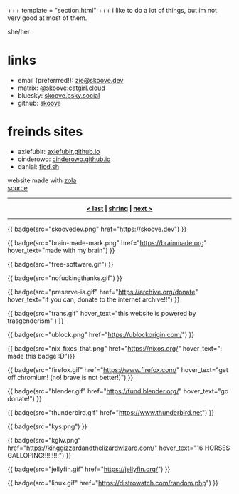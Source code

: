 +++
template = "section.html"
+++
i like to do a lot of things, but im not very good at most of them.

she/her

# links
- email (preferrred!): [zie@skoove.dev](mailto:zie@skoove.dev)
- matrix: [@skoove:catgirl.cloud](https://matrix.to/#/@skoove:catgirl.cloud)
- bluesky: [skoove.bsky.social](https://bsky.app/profile/skoove.bsky.social)
- github: [skoove](https://github.com/skoove)

# freinds sites
- axlefublr: [axlefublr.github.io](https://axlefublr.github.io/)
- cinderowo: [cinderowo.github.io](https://cinderowo.github.io/)
- danial: [ficd.sh](<https://ficd.sh/>)

website made with [zola](<https://getzola.org/>) \
[source](<https://github.com/skoove/website/>)

---

<div class="webring" style="text-align: center; font-weight: bold">
  <a href="https://shring.sh/skoove/previous">&lt last</a> |
  <a href="https://shring.sh">shring</a> |
  <a href="https://shring.sh/skoove/next">next &gt</a>
</div>

---
<div class="badges">
{{ badge(src="skoovedev.png" href="https://skoove.dev") }}

{{ badge(src="brain-made-mark.png" href="https://brainmade.org" hover_text="made with my brain") }}

{{ badge(src="free-software.gif") }}

{{ badge(src="nofuckingthanks.gif") }}

{{ badge(src="preserve-ia.gif" href="https://archive.org/donate" hover_text="if you can, donate to the internet archive!!") }}

{{ badge(src="trans.gif" hover_text="this website is powered by trasgenderism" ) }}

{{ badge(src="ublock.png" href="https://ublockorigin.com/") }}

{{ badge(src="nix_fixes_that.png" href="https://nixos.org/" hover_text="i made this badge :D")}}

{{ badge(src="firefox.gif" href="https://www.firefox.com/" hover_text="get off chromium! (no! brave is not better!)") }}

{{ badge(src="blender.gif" href="https://fund.blender.org/" hover_text="go donate!") }}

{{ badge(src="thunderbird.gif" href="https://www.thunderbird.net") }}

{{ badge(src="kys.png") }}

{{ badge(src="kglw.png" href="https://kinggizzardandthelizardwizard.com/" hover_text="16 HORSES GALLOPING!!!!!!!!!") }}

{{ badge(src="jellyfin.gif" href="https://jellyfin.org/") }}

{{ badge(src="linux.gif" href="https://distrowatch.com/random.php") }}
<div>
